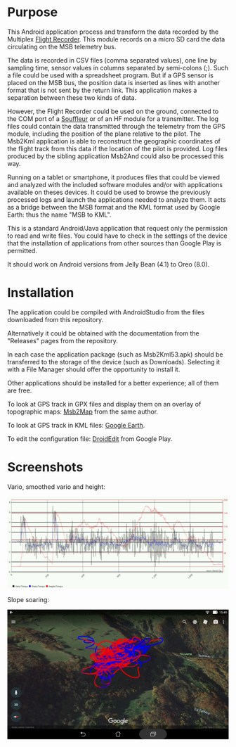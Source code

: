 # Purpose
This Android application process and transform the data recorded
by the Multiplex [Flight Recorder](https://www.multiplex-rc.de/produkte/85420-flightrecorder).
This module records on a micro SD card the data circulating
on the MSB telemetry bus.

The data is recorded in CSV files (comma separated values), one line
by sampling time, sensor values in columns separated by semi-colons (;).
Such a file could be used with a spreadsheet program.
But if a GPS sensor is placed on the MSB bus, the position data is
inserted as lines with another format that is not sent by
the return link.
This application makes a separation between these two kinds of data.

However, the Flight Recorder could be used on the ground, connected
to the COM port of a 
[Souffleur](https://www.multiplex-rc.de/produkte/45185-souffleur-deutsch)
or of an HF module for a transmitter. The log files could contain the
data transmitted through the telemetry from the GPS module, including the
position of the plane relative to the pilot.
The Msb2Kml application is able to reconstruct the geographic coordinates of
the flight track from this data if the location of the pilot is provided.
Log files produced by the sibling application Msb2And could also
be processed this way.

Running on a tablet or smartphone, it produces files that could
be viewed and analyzed with the included software modules
and/or with applications available on theses devices.
It could be used to browse the previously processed logs and launch
the applications needed to analyze them.
It acts as a bridge between the MSB format and the KML
format used by Google Earth: thus the name "MSB to KML".

This is a standard Android/Java application that request only the permission
to read and write files. You could have to check in the settings
of the device that the installation of applications from other
sources than Google Play is permitted.

It should work on Android versions from Jelly Bean (4.1) to Oreo (8.0).

# Installation
The application could be compiled with AndroidStudio from the files
downloaded from this repository.

Alternatively it could be obtained with the documentation from
the "Releases" pages from the repository.

In each case the application package (such as Msb2Kml53.apk) should be
transferred to the storage of the device (such as Downloads).
Selecting it with a File Manager should offer the opportunity
to install it.

Other applications should be installed for a better experience;
all of them are free.

To look at GPS track in GPX files and display them on an
overlay of topographic maps:
[Msb2Map](https://github.com/msb2kml/Msb2Map/) from the same author.

To look at GPS track in KML files: [Google Earth](https://play.google.com/store/apps/details?id=com.google.earth).

To edit the configuration file: [DroidEdit](https://play.google.com/store/apps/details?id=com.aor.droidedit) from Google Play.

# Screenshots

Vario, smoothed vario and height:

![MSB_069](Documents/Gallery/MSB_0069_0_4_10_3.jpg)

Slope soaring:

![Google Earth](Documents/Gallery/Screenshot_2017-11-22-15-49-49.jpg)

